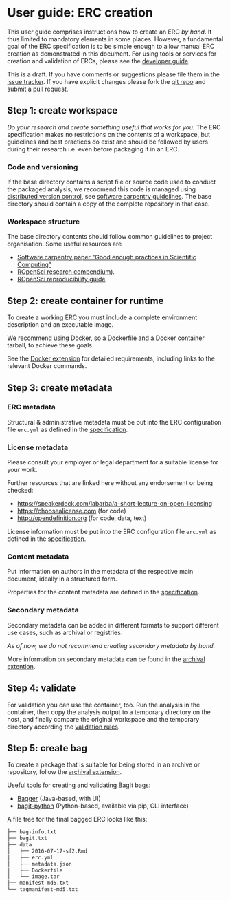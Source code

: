 # User guide: ERC creation

This user guide comprises instructions how to create an ERC _by hand_.
It thus limited to mandatory elements in some places.
However, a fundamental goal of the ERC specification is to be simple enough to allow manual ERC creation as demonstrated in this document.
For using tools or services for creation and validation of ERCs, please see the [developer guide](../dev-guide/index.md).

<div class="alert note" markdown="block">
This is a draft. If you have comments or suggestions please file them in the <a href="https://github.com/o2r-project/erc-spec/issues">issue tracker</a>. If you have explicit changes please fork the <a href="https://github.com/o2r-project/erc-spec">git repo</a> and submit a pull request.
</div>

## Step 1: create workspace

_Do your research and create something useful that works for you._
The ERC specification makes no restrictions on the contents of a workspace, but guidelines and best practices do exist and should be followed by users during their research i.e. even before packaging it in an ERC.

### Code and versioning

If the base directory contains a script file or source code used to conduct the packaged analysis, we recoomend this code is managed using [distributed version control](https://en.wikipedia.org/wiki/Distributed_version_control), see [software carpentry guidelines](https://github.com/swcarpentry/good-enough-practices-in-scientific-computing/blob/gh-pages/index.md#keeping-track-of-changes).
The base directory should contain a copy of the complete repository in that case.

### Workspace structure

The base directory contents should follow common guidelines to project organisation.
Some useful resources are

- [Software carpentry paper "Good enough practices in Scientific Computing"](https://github.com/swcarpentry/good-enough-practices-in-scientific-computing/blob/gh-pages/index.md#project-organization)
- [ROpenSci research compendium](https://github.com/ropensci/rrrpkg)).
- [ROpenSci reproducibility guide](https://ropensci.github.io/reproducibility-guide/sections/introduction)

## Step 2: create container for runtime

To create a working ERC you must include a complete environment description and an executable image.

We recommend using Docker, so a Dockerfile and a Docker container tarball, to achieve these goals.

See the [Docker extension](../spec/docker.md) for detailed requirements, including links to the relevant Docker commands.

## Step 3: create metadata

### ERC metadata

Structural & administrative metadata must be put into the ERC configuration file `erc.yml` as defined in the [specification](../spec/index.md#erc-configuration-file).

### License metadata

Please consult your employer or legal department for a suitable license for your work.

Further resources that are linked here without any endorsement or being checked:

- https://speakerdeck.com/labarba/a-short-lecture-on-open-licensing
- https://choosealicense.com (for code)
- http://opendefinition.org (for code, data, text)

License information must be put into the ERC configuration file `erc.yml` as defined in the [specification](../spec/index.md#erc-configuration-file).

### Content metadata

Put information on authors in the metadata of the respective main document, ideally in a structured form.

<!-- `erc_metadata.json` == `web-api/<compendium>.metadata.o2r`, or `bagit.txt`? -->

Properties for the content metadata are defined in the [specification](../spec/index.md#Content-metadata).


### Secondary metadata

Secondary metadata can be added in different formats to support different use cases, such as archival or registries.

_As of now, we do not recommend creating secondary metadata by hand._

More information on secondary metadata can be found in the [archival  extention](../spec/archival.md#Secondary-metadata-files).
 

## Step 4: validate

For validation you can use the container, too.
Run the analysis in the container, then copy the analysis output to a temporary directory on the host, and finally compare the original workspace and the temporary directory according the [validation rules](index.md#validation).

<!-- _To simplify the validation process, an ERC validation tool and accompanying [validation extension](../spec/index.md#Validation) are under development._ -->

## Step 5: create bag

To create a package that is suitable for being stored in an archive or repository, follow the [archival extension](../spec/archival.md).

Useful tools for creating and validating BagIt bags:

- [Bagger](https://github.com/LibraryOfCongress/bagger) (Java-based, with UI)
- [bagit-python](https://libraryofcongress.github.io/bagit-python/) (Python-based, available via pip, CLI interface)

A file tree for the final bagged ERC looks like this:

```txt
├── bag-info.txt
├── bagit.txt
├── data
│   ├── 2016-07-17-sf2.Rmd
│   ├── erc.yml
│   ├── metadata.json
│   ├── Dockerfile
│   └── image.tar
├── manifest-md5.txt
└── tagmanifest-md5.txt